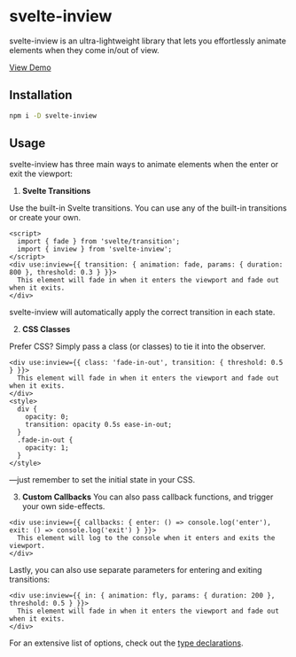 # svelte-inview

svelte-inview is an ultra-lightweight library that lets you effortlessly animate elements when they come in/out of view.

[View Demo](https://colecrouter.github.io/svelte-inview)

## Installation

```bash
npm i -D svelte-inview
```

## Usage

svelte-inview has three main ways to animate elements when the enter or exit the viewport:

1. **Svelte Transitions**

Use the built-in Svelte transitions. You can use any of the built-in transitions or create your own.

```svelte
<script>
  import { fade } from 'svelte/transition';
  import { inview } from 'svelte-inview';
</script>
<div use:inview={{ transition: { animation: fade, params: { duration: 800 }, threshold: 0.3 } }}>
  This element will fade in when it enters the viewport and fade out when it exits.
</div>
```

svelte-inview will automatically apply the correct transition in each state.

2. **CSS Classes**

Prefer CSS? Simply pass a class (or classes) to tie it into the observer.

```svelte
<div use:inview={{ class: 'fade-in-out', transition: { threshold: 0.5 } }}>
  This element will fade in when it enters the viewport and fade out when it exits.
</div>
<style>
  div {
    opacity: 0;
    transition: opacity 0.5s ease-in-out;
  }
  .fade-in-out {
    opacity: 1;
  }
</style>
```

—just remember to set the initial state in your CSS.

3. **Custom Callbacks**
You can also pass callback functions, and trigger your own side-effects.

```svelte
<div use:inview={{ callbacks: { enter: () => console.log('enter'), exit: () => console.log('exit') } }}>
  This element will log to the console when it enters and exits the viewport.
</div>
```

Lastly, you can also use separate parameters for entering and exiting transitions:

```svelte
<div use:inview={{ in: { animation: fly, params: { duration: 200 }, threshold: 0.5 } }}>
  This element will fade in when it enters the viewport and fade out when it exits.
</div>
```

For an extensive list of options, check out the [type declarations](src\lib\types.ts).
